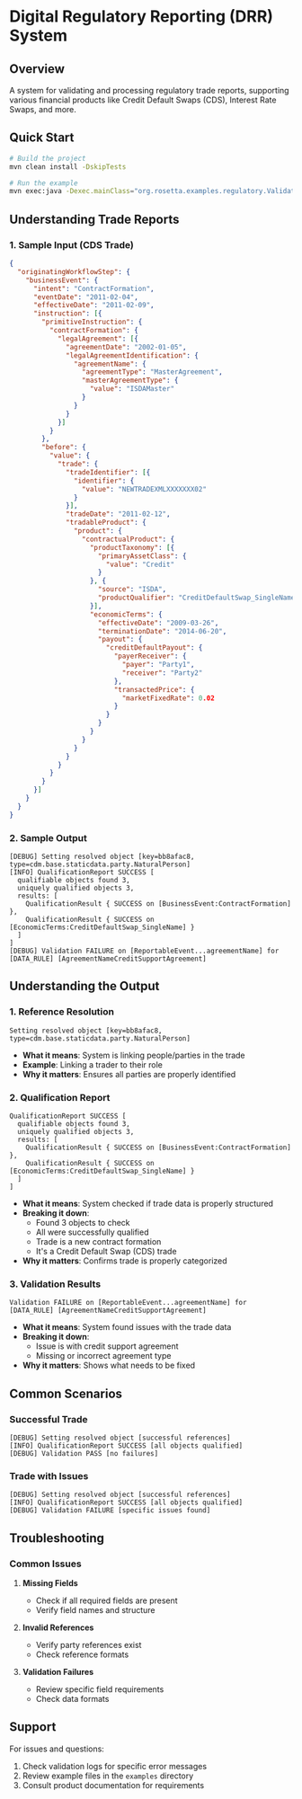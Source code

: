# Digital Regulatory Reporting (DRR) System

## Overview
A system for validating and processing regulatory trade reports, supporting various financial products like Credit Default Swaps (CDS), Interest Rate Swaps, and more.

## Quick Start
```bash
# Build the project
mvn clean install -DskipTests

# Run the example
mvn exec:java -Dexec.mainClass="org.rosetta.examples.regulatory.ValidateAndQualifySample"
```

## Understanding Trade Reports

### 1. Sample Input (CDS Trade)
```json
{
  "originatingWorkflowStep": {
    "businessEvent": {
      "intent": "ContractFormation",
      "eventDate": "2011-02-04",
      "effectiveDate": "2011-02-09",
      "instruction": [{
        "primitiveInstruction": {
          "contractFormation": {
            "legalAgreement": [{
              "agreementDate": "2002-01-05",
              "legalAgreementIdentification": {
                "agreementName": {
                  "agreementType": "MasterAgreement",
                  "masterAgreementType": {
                    "value": "ISDAMaster"
                  }
                }
              }
            }]
          }
        },
        "before": {
          "value": {
            "trade": {
              "tradeIdentifier": [{
                "identifier": {
                  "value": "NEWTRADEXMLXXXXXXX02"
                }
              }],
              "tradeDate": "2011-02-12",
              "tradableProduct": {
                "product": {
                  "contractualProduct": {
                    "productTaxonomy": [{
                      "primaryAssetClass": {
                        "value": "Credit"
                      }
                    }, {
                      "source": "ISDA",
                      "productQualifier": "CreditDefaultSwap_SingleName"
                    }],
                    "economicTerms": {
                      "effectiveDate": "2009-03-26",
                      "terminationDate": "2014-06-20",
                      "payout": {
                        "creditDefaultPayout": {
                          "payerReceiver": {
                            "payer": "Party1",
                            "receiver": "Party2"
                          },
                          "transactedPrice": {
                            "marketFixedRate": 0.02
                          }
                        }
                      }
                    }
                  }
                }
              }
            }
          }
        }
      }]
    }
  }
}
```

### 2. Sample Output
```
[DEBUG] Setting resolved object [key=bb8afac8, type=cdm.base.staticdata.party.NaturalPerson]
[INFO] QualificationReport SUCCESS [
  qualifiable objects found 3,
  uniquely qualified objects 3,
  results: [
    QualificationResult { SUCCESS on [BusinessEvent:ContractFormation] },
    QualificationResult { SUCCESS on [EconomicTerms:CreditDefaultSwap_SingleName] }
  ]
]
[DEBUG] Validation FAILURE on [ReportableEvent...agreementName] for [DATA_RULE] [AgreementNameCreditSupportAgreement]
```

## Understanding the Output

### 1. Reference Resolution
```
Setting resolved object [key=bb8afac8, type=cdm.base.staticdata.party.NaturalPerson]
```
- **What it means**: System is linking people/parties in the trade
- **Example**: Linking a trader to their role
- **Why it matters**: Ensures all parties are properly identified

### 2. Qualification Report
```
QualificationReport SUCCESS [
  qualifiable objects found 3,
  uniquely qualified objects 3,
  results: [
    QualificationResult { SUCCESS on [BusinessEvent:ContractFormation] },
    QualificationResult { SUCCESS on [EconomicTerms:CreditDefaultSwap_SingleName] }
  ]
]
```
- **What it means**: System checked if trade data is properly structured
- **Breaking it down**:
  - Found 3 objects to check
  - All were successfully qualified
  - Trade is a new contract formation
  - It's a Credit Default Swap (CDS) trade
- **Why it matters**: Confirms trade is properly categorized

### 3. Validation Results
```
Validation FAILURE on [ReportableEvent...agreementName] for [DATA_RULE] [AgreementNameCreditSupportAgreement]
```
- **What it means**: System found issues with the trade data
- **Breaking it down**:
  - Issue is with credit support agreement
  - Missing or incorrect agreement type
- **Why it matters**: Shows what needs to be fixed

## Common Scenarios

### Successful Trade
```
[DEBUG] Setting resolved object [successful references]
[INFO] QualificationReport SUCCESS [all objects qualified]
[DEBUG] Validation PASS [no failures]
```

### Trade with Issues
```
[DEBUG] Setting resolved object [successful references]
[INFO] QualificationReport SUCCESS [all objects qualified]
[DEBUG] Validation FAILURE [specific issues found]
```

## Troubleshooting

### Common Issues
1. **Missing Fields**
   - Check if all required fields are present
   - Verify field names and structure

2. **Invalid References**
   - Verify party references exist
   - Check reference formats

3. **Validation Failures**
   - Review specific field requirements
   - Check data formats

## Support
For issues and questions:
1. Check validation logs for specific error messages
2. Review example files in the `examples` directory
3. Consult product documentation for requirements




